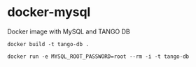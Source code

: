 # docker-mysql
Docker image with MySQL and TANGO DB

`docker build -t tango-db .`

`docker run -e MYSQL_ROOT_PASSWORD=root --rm -i -t tango-db`
